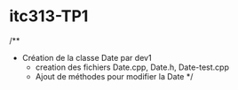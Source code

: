 # itc313-TP1
/**
 * Création de la classe Date par dev1
   * creation des fichiers Date.cpp, Date.h, Date-test.cpp
   * Ajout de méthodes pour modifier la Date
*/